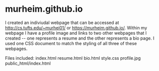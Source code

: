 # murheim.github.io

I created an indiviudal webpage that can be accessed at http://cs.tufts.edu/~murhei01/ or https://murheim.github.io/. Within my webpage I have a profile image and links to two other webpages that I created -- one represents a resume and the other represents a bio page. I used one CSS document to match the styling of all three of these webpages.

Files included:
index.html
resume.html
bio.html
style.css
profile.jpg
public_html/index.html

